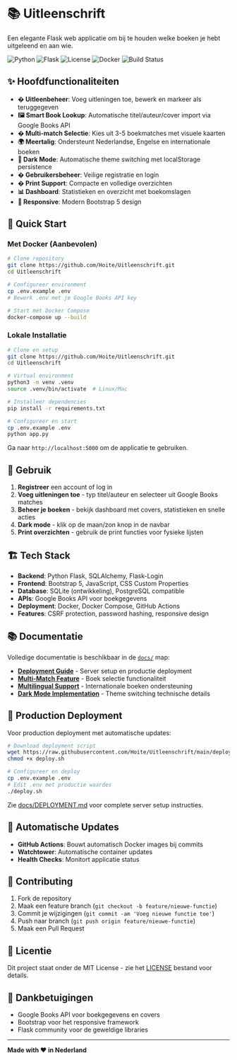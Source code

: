 # 📚 Uitleenschrift

Een elegante Flask web applicatie om bij te houden welke boeken je hebt uitgeleend en aan wie.

![Python](https://img.shields.io/badge/python-v3.8+-blue.svg)
![Flask](https://img.shields.io/badge/flask-2.0+-green.svg)
![License](https://img.shields.io/badge/license-MIT-blue.svg)
![Docker](https://img.shields.io/badge/docker-ready-blue.svg)
![Build Status](https://github.com/Hoite/Uitleenschrift/workflows/Build%20and%20Push%20Docker%20Image/badge.svg)

## ✨ Hoofdfunctionaliteiten

- **� Uitleenbeheer**: Voeg uitleningen toe, bewerk en markeer als teruggegeven
- **🖼️ Smart Book Lookup**: Automatische titel/auteur/cover import via Google Books API
- **� Multi-match Selectie**: Kies uit 3-5 boekmatches met visuele kaarten
- **🌍 Meertalig**: Ondersteunt Nederlandse, Engelse en internationale boeken
- **🌙 Dark Mode**: Automatische theme switching met localStorage persistence
- **� Gebruikersbeheer**: Veilige registratie en login
- **�️ Print Support**: Compacte en volledige overzichten
- **📊 Dashboard**: Statistieken en overzicht met boekomslagen
- **📱 Responsive**: Modern Bootstrap 5 design

## 🚀 Quick Start

### Met Docker (Aanbevolen)
```bash
# Clone repository
git clone https://github.com/Hoite/Uitleenschrift.git
cd Uitleenschrift

# Configureer environment
cp .env.example .env
# Bewerk .env met je Google Books API key

# Start met Docker Compose
docker-compose up --build
```

### Lokale Installatie
```bash
# Clone en setup
git clone https://github.com/Hoite/Uitleenschrift.git
cd Uitleenschrift

# Virtual environment
python3 -m venv .venv
source .venv/bin/activate  # Linux/Mac

# Installeer dependencies
pip install -r requirements.txt

# Configureer en start
cp .env.example .env
python app.py
```

Ga naar `http://localhost:5000` om de applicatie te gebruiken.

## 📖 Gebruik

1. **Registreer** een account of log in
2. **Voeg uitleningen toe** - typ titel/auteur en selecteer uit Google Books matches
3. **Beheer je boeken** - bekijk dashboard met covers, statistieken en snelle acties
4. **Dark mode** - klik op de maan/zon knop in de navbar
5. **Print overzichten** - gebruik de print functies voor fysieke lijsten

## 🏗️ Tech Stack

- **Backend**: Python Flask, SQLAlchemy, Flask-Login
- **Frontend**: Bootstrap 5, JavaScript, CSS Custom Properties
- **Database**: SQLite (ontwikkeling), PostgreSQL compatible
- **APIs**: Google Books API voor boekgegevens
- **Deployment**: Docker, Docker Compose, GitHub Actions
- **Features**: CSRF protection, password hashing, responsive design

## 📚 Documentatie

Volledige documentatie is beschikbaar in de [`docs/`](docs/) map:

- [**Deployment Guide**](docs/DEPLOYMENT.md) - Server setup en productie deployment
- [**Multi-Match Feature**](docs/MULTI_MATCH_IMPLEMENTATION.md) - Boek selectie functionaliteit
- [**Multilingual Support**](docs/MULTILANG_UPDATE.md) - Internationale boeken ondersteuning
- [**Dark Mode Implementation**](docs/DARK_MODE_IMPLEMENTATION.md) - Theme switching technische details

## 🐳 Production Deployment

Voor production deployment met automatische updates:

```bash
# Download deployment script
wget https://raw.githubusercontent.com/Hoite/Uitleenschrift/main/deploy.sh
chmod +x deploy.sh

# Configureer en deploy
cp .env.example .env
# Edit .env met productie waardes
./deploy.sh
```

Zie [docs/DEPLOYMENT.md](docs/DEPLOYMENT.md) voor complete server setup instructies.

## 🔄 Automatische Updates

- **GitHub Actions**: Bouwt automatisch Docker images bij commits
- **Watchtower**: Automatische container updates
- **Health Checks**: Monitort applicatie status

## 🤝 Contributing

1. Fork de repository
2. Maak een feature branch (`git checkout -b feature/nieuwe-functie`)
3. Commit je wijzigingen (`git commit -am 'Voeg nieuwe functie toe'`)
4. Push naar branch (`git push origin feature/nieuwe-functie`)
5. Maak een Pull Request

## 📄 Licentie

Dit project staat onder de MIT License - zie het [LICENSE](LICENSE) bestand voor details.

## 🙏 Dankbetuigingen

- Google Books API voor boekgegevens en covers
- Bootstrap voor het responsive framework
- Flask community voor de geweldige libraries

---

**Made with ❤️ in Nederland**
